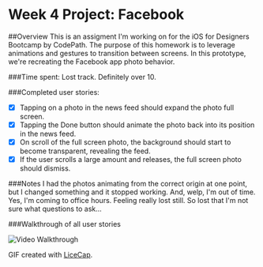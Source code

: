 # Week 4 Project: Facebook
##Overview
This is an assigment I'm working on for the iOS for Designers Bootcamp by CodePath. The purpose of this homework is to leverage animations and gestures to transition between screens. In this prototype, we're recreating the Facebook app photo behavior. 

###Time spent: 
Lost track. Definitely over 10.

###Completed user stories:

 * [X] Tapping on a photo in the news feed should expand the photo full screen.
 * [X] Tapping the Done button should animate the photo back into its position in the news feed.
 * [X] On scroll of the full screen photo, the background should start to become transparent, revealing the feed.
 * [X] If the user scrolls a large amount and releases, the full screen photo should dismiss.
 
###Notes
I had the photos animating from the correct origin at one point, but I changed something and it stopped working. And, welp, I'm out of time. Yes, I'm coming to office hours. Feeling really lost still. So lost that I'm not sure what questions to ask...



###Walkthrough of all user stories

![Video Walkthrough](facebook.gif)

GIF created with [LiceCap](http://www.cockos.com/licecap/).
